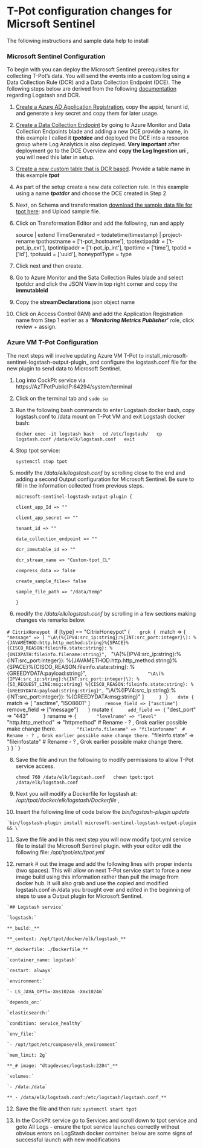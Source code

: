 # T-Pot configuration changes for Micrsoft Sentinel

The following instructions and sample data help to install 

### Microsoft Sentinel Configuration

To begin with you can deploy the Microsoft Sentinel prerequisites for collecting T-Pot’s data. You will send the events into a custom log using a Data Collection Rule (DCR) and a Data Collection Endpoint (DCE). The following steps below are derived from the following [documentation](https://learn.microsoft.com/en-us/azure/sentinel/connect-logstash-data-connection-rules#create-the-required-dcr-resources) regarding Logstash and DCR.

1.  [Create a Azure AD Application Registration](https://learn.microsoft.com/en-us/azure/azure-monitor/logs/tutorial-logs-ingestion-portal#create-azure-ad-application), copy the appid, tenant id, and generate a key secret and copy them for later usage.
    
2.  [Create a Data Collection Endpoint](https://learn.microsoft.com/en-us/azure/azure-monitor/logs/tutorial-logs-ingestion-portal#create-data-collection-endpoint) by going to Azure Monitor and Data Collection Endpoints blade and adding a new DCE provide a name, in this example I called it ***tpotdce*** and deployed the DCE into a resource group where Log Analytics is also deployed. **Very important** after deployment go to the DCE Overview and **copy the Log Ingestion uri** , you will need this later in setup.
    
3.  [Create a new custom table that is DCR based](https://learn.microsoft.com/en-us/azure/azure-monitor/logs/tutorial-logs-ingestion-portal#create-new-table-in-log-analytics-workspace). Provide a table name in this example ***tpot***
    
4.  As part of the setup create a new data collection rule. In this example using a name ***tpotdcr*** and choose the DCE created in Step 2
    
5.  Next, on Schema and transformation [download the sample data file for tpot here](https://github.com/swiftsolves-msft/Azure-TPot/blob/main/sample/tpot/tpot-datasample.json): and Upload sample file.
    
6.  Click on Transformation Editor and add the following, run and apply
    
    source
    | extend TimeGenerated = todatetime(timestamp)
    | project-rename
        tpothostname = ['t-pot_hostname'],
        tpotextipaddr = ['t-pot_ip_ext'],
        tpotintipaddr = ['t-pot_ip_int'],
        tpottime = ['time'],
        tpotid = ['id'],
        tpotuuid = ['uuid'],
        honeypotType = type
    
7.  Click next and then create.
    
8.  Go to Azure Monitor and the Sata Collection Rules blade and select tpotdcr and click the JSON View in top right corner and copy the **immutableid**
    
9.  Copy the **streamDeclarations** json object name
    
10.  Click on Access Control (IAM) and add the Application Registration name from Step 1 earlier as a **_‘Monitoring Metrics Publisher’_** role, click review + assign.
    

### Azure VM T-Pot Configuration

The next steps will involve updating Azure VM T-Pot to install_microsoft-sentinel-logstash-output-plugin_ and configure the logstash.conf file for the new plugin to send data to Microsoft Sentinel.

1.  Log into CockPit service via https://AzTPotPublicIP:64294/system/terminal
    
2.  Click on the terminal tab and `sudo su`
    
3.  Run the following bash commands to enter Logstash docker bash, copy logstash.conf to /data mount on T-Pot VM and exit Logstash docker bash:
    
    `docker exec -it logstash bash  
    cd /etc/logstash/  
    cp logstash.conf /data/elk/logstash.conf  
    exit`
    
4.  Stop tpot service:
    
    `systemctl stop tpot`
    
5.  modify the _/data/elk/logstash.conf_ by scrolling close to the end and adding a second Output configuration for Microsoft Sentinel. Be sure to fill in the information collected from previous steps.
    
    `microsoft-sentinel-logstash-output-plugin {`
    
    `client_app_Id => ""`
    
    `client_app_secret => ""`
    
    `tenant_id => ""`
    
    `data_collection_endpoint => ""`
    
    `dcr_immutable_id => ""`
    
    `dcr_stream_name => "Custom-tpot_CL"`
    
    `compress_data => false`
    
    `create_sample_file=> false`
    
    `sample_file_path => "/data/temp"`
    
    `}`
    
6. modify the _/data/elk/logstash.conf_ by scrolling in a few sections making changes via remarks below.

`# CitrixHoneypot
`  if [type] == "CitrixHoneypot" {
`    grok { 
`      match => { 
`        "message" => [ "\A\(%{IPV4:src_ip:string}:%{INT:src_port:integer}\): %{JAVAMETHOD:http.http_method:string}%{SPACE}%{CISCO_REASON:fileinfo.state:string}: %{UNIXPATH:fileinfo.filename:string}", 
`                       "\A\(%{IPV4:src_ip:string}:%{INT:src_port:integer}\): %{JAVAMETHOD:http.http_method:string}%{SPACE}%{CISCO_REASON:fileinfo.state:string}: %{GREEDYDATA:payload:string}", 
`                       "\A\(%{IPV4:src_ip:string}:%{INT:src_port:integer}\): %{S3_REQUEST_LINE:msg:string} %{CISCO_REASON:fileinfo.state:string}: %{GREEDYDATA:payload:string:string}",
`                       "\A\(%{IPV4:src_ip:string}:%{INT:src_port:integer}\): %{GREEDYDATA:msg:string}" ] 
`      } 
`    }
`    date {
`      match => [ "asctime", "ISO8601" ]
`      remove_field => ["asctime"]
`      remove_field => ["message"]
`    }
`    mutate {
`      add_field => {
`        "dest_port" => "443"
`      }
`      rename => {
`        "levelname" => "level"
`        "http.http_method" => "httpmethod"  # Rename - ? , Grok earlier possible make change there.
`        "fileinfo.filename" => "fileinfoname"  # Rename - ? , Grok earlier possible make change there.
`        "fileinfo.state" => "fileinfostate"  # Rename - ? , Grok earlier possible make change there.
`      }
`    }
`  } 



8. Save the file and run the following to modify permissions to allow T-Pot service access.
    
    `chmod 760 /data/elk/logstash.conf  
    chown tpot:tpot /data/elk/logstash.conf`
    
9.  Next you will modify a Dockerfile for logstash at: _/opt/tpot/docker/elk/logstash/Dockerfile ,_
    
10.  Insert the following line of code below the _bin/logstash-plugin update_
    
    `bin/logstash-plugin install microsoft-sentinel-logstash-output-plugin && \`
    
11.  Save the file and in this next step you will now modify tpot.yml service file to install the Microsoft Sentinel plugin. with your editor edit the following file: _/opt/tpot/etc/tpot.yml_
    
12.  remark # out the image and add the following lines with proper indents (two spaces). This will allow on next T-Pot service start to force a new image build using this information rather than pull the image from docker hub. It will also grab and use the copied and modified logstash.conf in /data you brought over and edited in the beginning of steps to use a Output plugin for Microsoft Sentinel.
    
    `## Logstash service`
    
    `logstash:`
    
    **_build:_**
    
    **_context: /opt/tpot/docker/elk/logstash_**
    
    **_dockerfile: ./Dockerfile_**
    
    `container_name: logstash`
    
    `restart: always`
    
    `environment:`
    
    `- LS_JAVA_OPTS=-Xms1024m -Xmx1024m`
    
    `depends_on:`
    
    `elasticsearch:`
    
    `condition: service_healthy`
    
    `env_file:`
    
    `- /opt/tpot/etc/compose/elk_environment`
    
    `mem_limit: 2g`
    
    **_# image: "dtagdevsec/logstash:2204"_**
    
    `volumes:`
    
    `- /data:/data`
    
    **_- /data/elk/logstash.conf:/etc/logstash/logstash.conf_**
    
12.  Save the file and then run: `systemctl start tpot`
    
13.  In the CockPit service go to Services and scroll down to tpot service and goto All Logs - ensure the tpot service launches correctly without obvious errors on LogStash docker container. below are some signs of successful launch with new modifications
